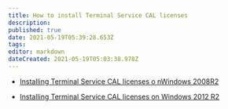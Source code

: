 ```yaml
---
title: How to install Terminal Service CAL licenses
description: 
published: true
date: 2021-05-19T05:39:28.653Z
tags: 
editor: markdown
dateCreated: 2021-05-19T05:03:38.978Z
---
```


- [Installing Terminal Service CAL licenses o nWindows 2008R2](/ThirdPartyPanelsApplicationSoftwares/OperatingSystem/Windows/WindowsHowTOs/HowtoinstallTerminalServiceCALlicenses/InstallingTerminalServiceCALlicensesonWindows2008R2)

- [Installing Terminal Service CAL licenses on Windows 2012 R2](/ThirdPartyPanelsApplicationSoftwares/OperatingSystem/Windows/WindowsHowTOs/HowtoinstallTerminalServiceCALlicenses/InstallingTerminalServiceCALlicensesonWindows2012R2)